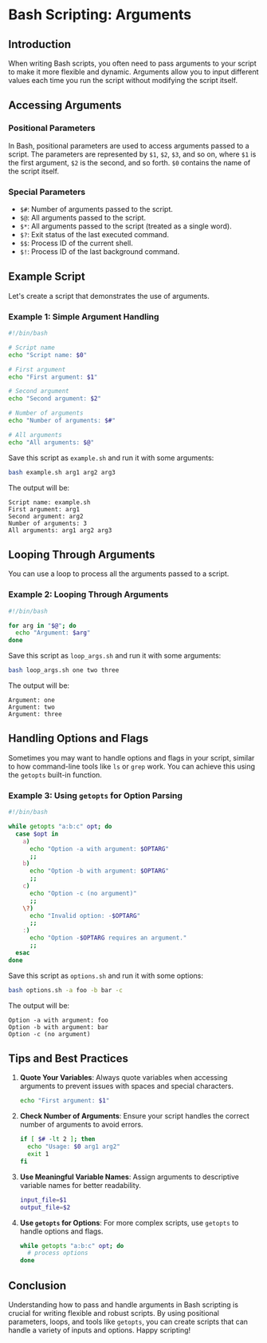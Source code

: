 # Bash Scripting: Arguments

## Introduction

When writing Bash scripts, you often need to pass arguments to your script to make it more flexible and dynamic. Arguments allow you to input different values each time you run the script without modifying the script itself.

## Accessing Arguments

### Positional Parameters

In Bash, positional parameters are used to access arguments passed to a script. The parameters are represented by `$1`, `$2`, `$3`, and so on, where `$1` is the first argument, `$2` is the second, and so forth. `$0` contains the name of the script itself.

### Special Parameters

- `$#`: Number of arguments passed to the script.
- `$@`: All arguments passed to the script.
- `$*`: All arguments passed to the script (treated as a single word).
- `$?`: Exit status of the last executed command.
- `$$`: Process ID of the current shell.
- `$!`: Process ID of the last background command.

## Example Script

Let's create a script that demonstrates the use of arguments.

### Example 1: Simple Argument Handling

```bash
#!/bin/bash

# Script name
echo "Script name: $0"

# First argument
echo "First argument: $1"

# Second argument
echo "Second argument: $2"

# Number of arguments
echo "Number of arguments: $#"

# All arguments
echo "All arguments: $@"
```

Save this script as `example.sh` and run it with some arguments:

```bash
bash example.sh arg1 arg2 arg3
```

The output will be:

```
Script name: example.sh
First argument: arg1
Second argument: arg2
Number of arguments: 3
All arguments: arg1 arg2 arg3
```

## Looping Through Arguments

You can use a loop to process all the arguments passed to a script.

### Example 2: Looping Through Arguments

```bash
#!/bin/bash

for arg in "$@"; do
  echo "Argument: $arg"
done
```

Save this script as `loop_args.sh` and run it with some arguments:

```bash
bash loop_args.sh one two three
```

The output will be:

```
Argument: one
Argument: two
Argument: three
```

## Handling Options and Flags

Sometimes you may want to handle options and flags in your script, similar to how command-line tools like `ls` or `grep` work. You can achieve this using the `getopts` built-in function.

### Example 3: Using `getopts` for Option Parsing

```bash
#!/bin/bash

while getopts "a:b:c" opt; do
  case $opt in
    a)
      echo "Option -a with argument: $OPTARG"
      ;;
    b)
      echo "Option -b with argument: $OPTARG"
      ;;
    c)
      echo "Option -c (no argument)"
      ;;
    \?)
      echo "Invalid option: -$OPTARG"
      ;;
    :)
      echo "Option -$OPTARG requires an argument."
      ;;
  esac
done
```

Save this script as `options.sh` and run it with some options:

```bash
bash options.sh -a foo -b bar -c
```

The output will be:

```
Option -a with argument: foo
Option -b with argument: bar
Option -c (no argument)
```

## Tips and Best Practices

1. **Quote Your Variables**: Always quote variables when accessing arguments to prevent issues with spaces and special characters.

   ```bash
   echo "First argument: $1"
   ```

2. **Check Number of Arguments**: Ensure your script handles the correct number of arguments to avoid errors.

   ```bash
   if [ $# -lt 2 ]; then
     echo "Usage: $0 arg1 arg2"
     exit 1
   fi
   ```

3. **Use Meaningful Variable Names**: Assign arguments to descriptive variable names for better readability.

   ```bash
   input_file=$1
   output_file=$2
   ```

4. **Use `getopts` for Options**: For more complex scripts, use `getopts` to handle options and flags.

   ```bash
   while getopts "a:b:c" opt; do
     # process options
   done
   ```

## Conclusion

Understanding how to pass and handle arguments in Bash scripting is crucial for writing flexible and robust scripts. By using positional parameters, loops, and tools like `getopts`, you can create scripts that can handle a variety of inputs and options. Happy scripting!